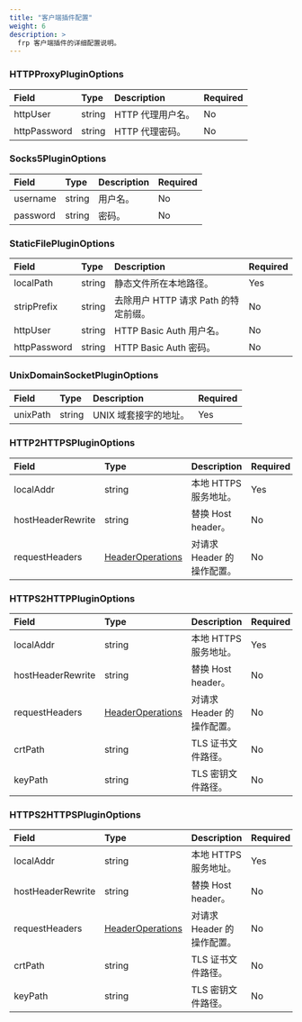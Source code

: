 ```yaml
---
title: "客户端插件配置"
weight: 6
description: >
  frp 客户端插件的详细配置说明。
---
```


### HTTPProxyPluginOptions

| Field | Type | Description | Required |
| :--- | :--- | :--- | :--- |
| httpUser | string | HTTP 代理用户名。 | No |
| httpPassword | string | HTTP 代理密码。 | No |

### Socks5PluginOptions

| Field | Type | Description | Required |
| :--- | :--- | :--- | :--- |
| username | string | 用户名。 | No |
| password | string | 密码。 | No |

### StaticFilePluginOptions

| Field | Type | Description | Required |
| :--- | :--- | :--- | :--- |
| localPath | string | 静态文件所在本地路径。 | Yes |
| stripPrefix | string | 去除用户 HTTP 请求 Path 的特定前缀。 | No |
| httpUser | string | HTTP Basic Auth 用户名。 | No |
| httpPassword | string | HTTP Basic Auth 密码。 | No |

### UnixDomainSocketPluginOptions

| Field | Type | Description | Required |
| :--- | :--- | :--- | :--- |
| unixPath | string | UNIX 域套接字的地址。 | Yes |

### HTTP2HTTPSPluginOptions

| Field | Type | Description | Required |
| :--- | :--- | :--- | :--- |
| localAddr | string | 本地 HTTPS 服务地址。 | Yes |
| hostHeaderRewrite | string | 替换 Host header。 | No |
| requestHeaders | [HeaderOperations](../common#headeroperations) | 对请求 Header 的操作配置。 | No |

### HTTPS2HTTPPluginOptions

| Field | Type | Description | Required |
| :--- | :--- | :--- | :--- |
| localAddr | string | 本地 HTTPS 服务地址。 | Yes |
| hostHeaderRewrite | string | 替换 Host header。 | No |
| requestHeaders | [HeaderOperations](../common#headeroperations) | 对请求 Header 的操作配置。 | No |
| crtPath | string | TLS 证书文件路径。 | No |
| keyPath | string | TLS 密钥文件路径。 | No |

### HTTPS2HTTPSPluginOptions

| Field | Type | Description | Required |
| :--- | :--- | :--- | :--- |
| localAddr | string | 本地 HTTPS 服务地址。 | Yes |
| hostHeaderRewrite | string | 替换 Host header。 | No |
| requestHeaders | [HeaderOperations](../common#headeroperations) | 对请求 Header 的操作配置。 | No |
| crtPath | string | TLS 证书文件路径。 | No |
| keyPath | string | TLS 密钥文件路径。 | No |
